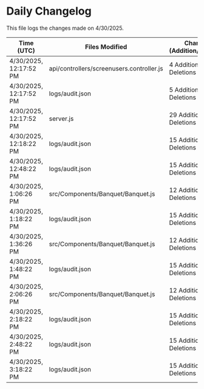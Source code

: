 # Daily Changelog

This file logs the changes made on 4/30/2025.

| Time (UTC)             | Files Modified                    | Changes (Addition/Deletion) |
|------------------------|-----------------------------------|-----------------------------|
| 4/30/2025, 12:17:52 PM | api/controllers/screenusers.controller.js | 4 Additions & 4 Deletions |
| 4/30/2025, 12:17:52 PM | logs/audit.json | 5 Additions & 5 Deletions |
| 4/30/2025, 12:17:52 PM | server.js | 29 Additions & 28 Deletions |
| 4/30/2025, 12:18:22 PM | logs/audit.json | 15 Additions & 15 Deletions|
| 4/30/2025, 12:48:22 PM | logs/audit.json | 15 Additions & 15 Deletions|
| 4/30/2025, 1:06:26 PM | src/Components/Banquet/Banquet.js | 12 Additions & 8 Deletions|
| 4/30/2025, 1:18:22 PM | logs/audit.json | 15 Additions & 15 Deletions|
| 4/30/2025, 1:36:26 PM | src/Components/Banquet/Banquet.js | 12 Additions & 8 Deletions|
| 4/30/2025, 1:48:22 PM | logs/audit.json | 15 Additions & 15 Deletions|
| 4/30/2025, 2:06:26 PM | src/Components/Banquet/Banquet.js | 12 Additions & 8 Deletions|
| 4/30/2025, 2:18:22 PM | logs/audit.json | 15 Additions & 15 Deletions|
| 4/30/2025, 2:48:22 PM | logs/audit.json | 15 Additions & 15 Deletions|
| 4/30/2025, 3:18:22 PM | logs/audit.json | 15 Additions & 15 Deletions|
